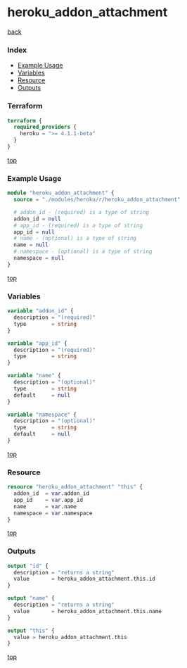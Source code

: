 # heroku_addon_attachment

[back](../heroku.md)

### Index

- [Example Usage](#example-usage)
- [Variables](#variables)
- [Resource](#resource)
- [Outputs](#outputs)

### Terraform

```terraform
terraform {
  required_providers {
    heroku = ">= 4.1.1-beta"
  }
}
```

[top](#index)

### Example Usage

```terraform
module "heroku_addon_attachment" {
  source = "./modules/heroku/r/heroku_addon_attachment"

  # addon_id - (required) is a type of string
  addon_id = null
  # app_id - (required) is a type of string
  app_id = null
  # name - (optional) is a type of string
  name = null
  # namespace - (optional) is a type of string
  namespace = null
}
```

[top](#index)

### Variables

```terraform
variable "addon_id" {
  description = "(required)"
  type        = string
}

variable "app_id" {
  description = "(required)"
  type        = string
}

variable "name" {
  description = "(optional)"
  type        = string
  default     = null
}

variable "namespace" {
  description = "(optional)"
  type        = string
  default     = null
}
```

[top](#index)

### Resource

```terraform
resource "heroku_addon_attachment" "this" {
  addon_id  = var.addon_id
  app_id    = var.app_id
  name      = var.name
  namespace = var.namespace
}
```

[top](#index)

### Outputs

```terraform
output "id" {
  description = "returns a string"
  value       = heroku_addon_attachment.this.id
}

output "name" {
  description = "returns a string"
  value       = heroku_addon_attachment.this.name
}

output "this" {
  value = heroku_addon_attachment.this
}
```

[top](#index)